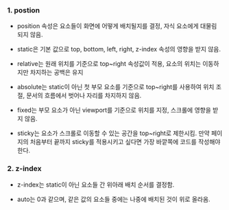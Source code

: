 ### 1. postion

- position 속성은 요소들이 화면에 어떻게 배치될지를 결정, 자식 요소에게 대물림 되지 않음.

- static은 기본 값으로 top, bottom, left, right, z-index 속성의 영향을 받지 않음.

- relative는 원래 위치를 기준으로 top~right 속성값이 적용, 요소의 위치는 이동하지만 차지하는 공백은 유지

- absolute는 static이 아닌 첫 부모 요소를 기준으로 top~right를 사용하여 위치 조절, 문서의 흐름에서 벗어나 자리를 차지하지 않음.

- fixed는 부모 요소가 아닌 viewport를 기준으로 위치를 지정, 스크롤에 영향을 받지 않음.

- sticky는 요소가 스크롤로 이동할 수 있는 공간을 top~right로 제한시킴. 만약 페이지의 처음부터 끝까지 sticky를 적용시키고 싶다면 가장 바깥쪽에 코드를 작성해야한다.

### 2. z-index

- z-index는 static이 아닌 요소들 간 위아래 배치 순서를 결정함.

- auto는 0과 같으며, 같은 값의 요소들 중에는 나중에 배치된 것이 위로 올라옴.
